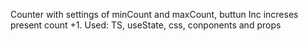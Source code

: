 Counter with settings of minCount and maxCount, buttun Inc increses present count +1. 
Used: TS, useState, css, conponents and props
